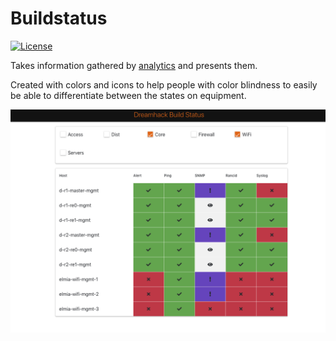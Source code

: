 # Buildstatus

[![License](https://img.shields.io/badge/License-LGPL--3.0-blue.svg?style=for-the-badge)](https://github.com/dhtech/analytics/blob/master/LICENSE)


Takes information gathered by [analytics](https://github.com/dhtech/analytics) and presents them.

Created with colors and icons to help people with color blindness to easily be able to differentiate between the states on equipment.

![buildstatus](static/buildstatus.png)
